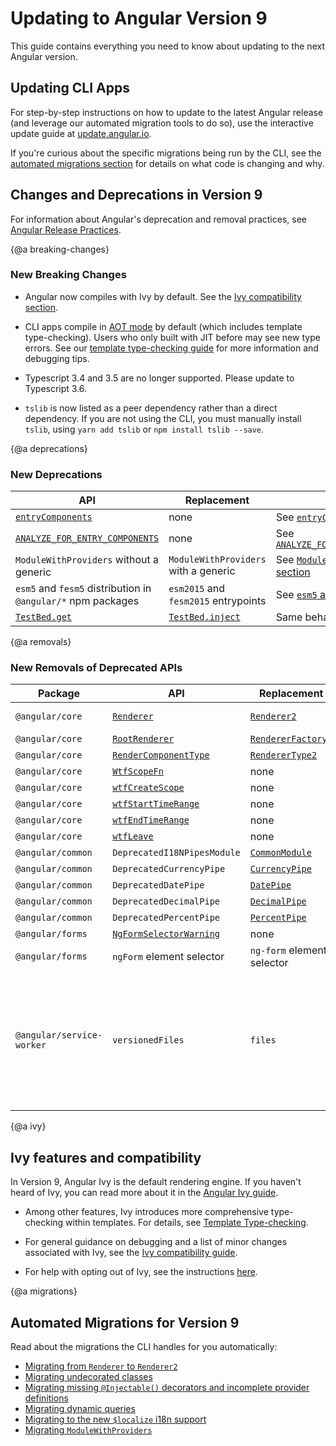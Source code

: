 # Updating to Angular Version 9

This guide contains everything you need to know about updating to the next Angular version.

## Updating CLI Apps

For step-by-step instructions on how to update to the latest Angular release (and leverage our automated migration tools to do so), use the interactive update guide at [update.angular.io](https://update.angular.io).

If you're curious about the specific migrations being run by the CLI, see the [automated migrations section](#migrations) for details on what code is changing and why.

## Changes and Deprecations in Version 9

<div class="alert is-helpful">

   For information about Angular's deprecation and removal practices, see [Angular Release Practices](guide/releases#deprecation-practices "Angular Release Practices: Deprecation practices").

</div>

{@a breaking-changes}
### New Breaking Changes

- Angular now compiles with Ivy by default. See the [Ivy compatibility section](#ivy).

- CLI apps compile in [AOT mode](/guide/aot-compiler) by default (which includes template type-checking).
Users who only built with JIT before may see new type errors.
See our [template type-checking guide](guide/template-typecheck) for more information and debugging tips.

- Typescript 3.4 and 3.5 are no longer supported. Please update to Typescript 3.6.

- `tslib` is now listed as a peer dependency rather than a direct dependency. If you are not using the CLI, you must manually install `tslib`, using `yarn add tslib` or `npm install tslib --save`.

{@a deprecations}
### New Deprecations

| API                                                                     | Replacement                          | Notes |
| ------------------------------------------------------------------------| ------------------------------------ | ----- |
| [`entryComponents`](api/core/NgModule#entryComponents)                  | none                                 | See [`entryComponents`](guide/deprecations#entryComponents) |
| [`ANALYZE_FOR_ENTRY_COMPONENTS`](api/core/ANALYZE_FOR_ENTRY_COMPONENTS) | none                                 | See [`ANALYZE_FOR_ENTRY_COMPONENTS`](guide/deprecations#entryComponents) |
| `ModuleWithProviders` without a generic                                 | `ModuleWithProviders` with a generic | See [`ModuleWithProviders` section](guide/deprecations#moduleWithProviders) |
| `esm5` and `fesm5` distribution in `@angular/*` npm packages            | `esm2015` and `fesm2015` entrypoints | See [`esm5` and `fesm5`](guide/deprecations#esm5-fesm5) |
| [`TestBed.get`](api/core/testing/TestBed#get)                           | [`TestBed.inject`](api/core/testing/TestBed#inject) | Same behavior, but type safe. |


{@a removals}
### New Removals of Deprecated APIs

| Package | API            | Replacement | Notes |
| ------- | -------------- | ----------- | ----- |
| `@angular/core`  | [`Renderer`](https://v8.angular.io/api/core/Renderer) | [`Renderer2`](api/core/Renderer2) | [Migration guide.](guide/migration-renderer) |
| `@angular/core`  | [`RootRenderer`](https://v8.angular.io/api/core/RootRenderer) | [`RendererFactory2`](api/core/RendererFactory2) | none |
| `@angular/core`  | [`RenderComponentType`](https://v8.angular.io/api/core/RenderComponentType) | [`RendererType2`](api/core/RendererType2) | none |
| `@angular/core`  | [`WtfScopeFn`](https://v8.angular.io/api/core/WtfScopeFn) | none | v8 | See [Web Tracing Framework](#wtf) |
| `@angular/core`  | [`wtfCreateScope`](https://v8.angular.io/api/core/wtfCreateScope) | none | v8 | See [Web Tracing Framework](guide/deprecations#wtf) |
| `@angular/core`  | [`wtfStartTimeRange`](https://v8.angular.io/api/core/wtfStartTimeRange) | none | v8 | See [Web Tracing Framework](guide/deprecations#wtf) |
| `@angular/core`  | [`wtfEndTimeRange`](https://v8.angular.io/api/core/wtfEndTimeRange) | none | v8 | See [Web Tracing Framework](guide/deprecations#wtf) |
| `@angular/core`  | [`wtfLeave`](https://v8.angular.io/api/core/wtfLeave) | none | v8 | See [Web Tracing Framework](guide/deprecations#wtf) |
| `@angular/common` | `DeprecatedI18NPipesModule` | [`CommonModule`](api/common/CommonModule#pipes) | none |
| `@angular/common` | `DeprecatedCurrencyPipe` | [`CurrencyPipe`](api/common/CurrencyPipe) | none |
| `@angular/common` | `DeprecatedDatePipe`     | [`DatePipe`](api/common/DatePipe) | none |
| `@angular/common` | `DeprecatedDecimalPipe` | [`DecimalPipe`](api/common/DecimalPipe) | none |
| `@angular/common` | `DeprecatedPercentPipe` | [`PercentPipe`](api/common/PercentPipe) | none |
| `@angular/forms` | [`NgFormSelectorWarning`](https://v8.angular.io/api/forms/NgFormSelectorWarning) | none |
| `@angular/forms` | `ngForm` element selector | `ng-form` element selector | none |
| `@angular/service-worker` | `versionedFiles` | `files` | In the service worker configuration file `ngsw-config.json`, replace `versionedFiles` with `files`. See [Service Worker Configuration](guide/service-worker-config#assetgroups). |

{@a ivy}

## Ivy features and compatibility

In Version 9, Angular Ivy is the default rendering engine. If you haven't heard of Ivy, you can read more about it in the [Angular Ivy guide](guide/ivy).

* Among other features, Ivy introduces more comprehensive type-checking within templates. For details, see [Template Type-checking](guide/template-typecheck).

* For general guidance on debugging and a list of minor changes associated with Ivy, see the [Ivy compatibility guide](guide/ivy-compatibility).

* For help with opting out of Ivy, see the instructions [here](guide/ivy#opting-out-of-angular-ivy).

{@a migrations}
## Automated Migrations for Version 9

Read about the migrations the CLI handles for you automatically:

- [Migrating from `Renderer` to `Renderer2`](guide/migration-renderer)
- [Migrating undecorated classes](guide/migration-undecorated-classes)
- [Migrating missing `@Injectable()` decorators and incomplete provider definitions](guide/migration-injectable)
- [Migrating dynamic queries](guide/migration-dynamic-flag)
- [Migrating to the new `$localize` i18n support](guide/migration-localize)
- [Migrating `ModuleWithProviders`](guide/migration-module-with-providers)
